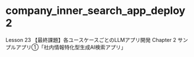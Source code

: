 # company_inner_search_app_deploy2
Lesson 23 【最終課題】各ユースケースごとのLLMアプリ開発  Chapter 2 サンプルアプリ①「社内情報特化型生成AI検索アプリ」
